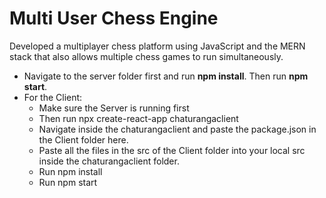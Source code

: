 # Multi User Chess Engine
 Developed a multiplayer chess platform using JavaScript and the MERN stack that also allows multiple chess games to run simultaneously.

- Navigate to the server folder first and run **npm install**. Then run **npm start**.
- For the Client:
   - Make sure the Server is running first
   - Then run npx create-react-app chaturangaclient
   - Navigate inside the chaturangaclient and paste the package.json in the Client folder here.
   - Paste all the files in the src of the Client folder into your local src inside the chaturangaclient folder.
   - Run npm install
   - Run npm start
